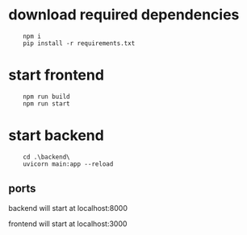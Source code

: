 # download required dependencies
        npm i
        pip install -r requirements.txt
        


# start frontend
        npm run build
        npm run start

# start backend 
        cd .\backend\
        uvicorn main:app --reload

## ports
backend will start at localhost:8000

frontend will start at localhost:3000
